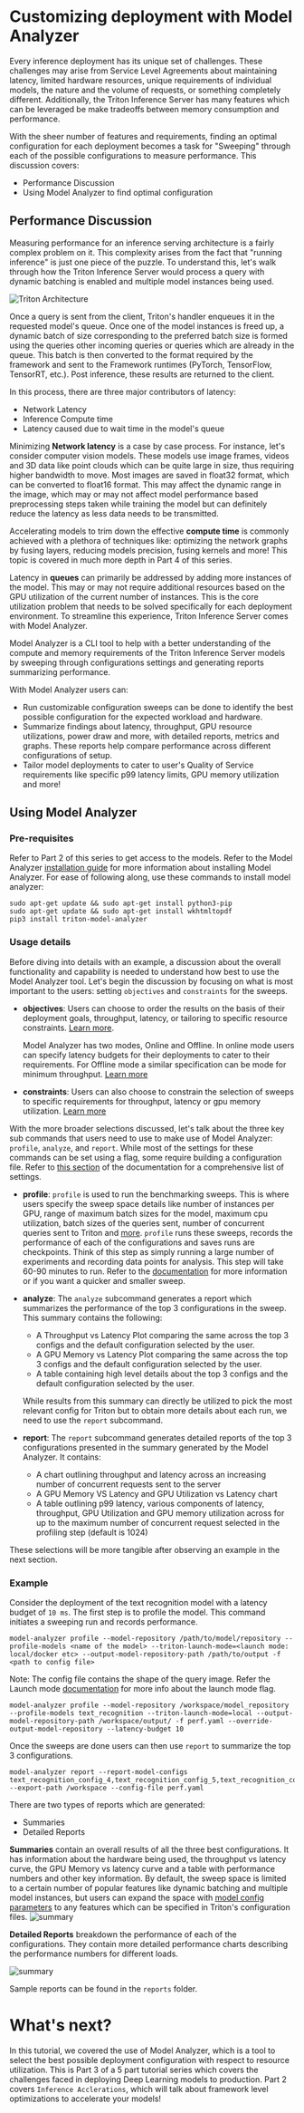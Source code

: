 # Customizing deployment with Model Analyzer

Every inference deployment has its unique set of challenges. These challenges may arise from Service Level Agreements about maintaining latency, limited hardware resources, unique requirements of individual models, the nature and the volume of requests, or something completely different. Additionally, the Triton Inference Server has many features which can be leveraged be make tradeoffs between memory consumption and performance. 

With the sheer number of features and requirements, finding an optimal configuration for each deployment becomes a task for "Sweeping" through each of the possible configurations to measure performance. This discussion covers:
* Performance Discussion
* Using Model Analyzer to find optimal configuration

## Performance Discussion

Measuring performance for an inference serving architecture is a fairly complex problem on it. This complexity arises from the fact that "running inference" is just one piece of the puzzle. To understand this, let's walk through how the Triton Inference Server would process a query with dynamic batching is enabled and multiple model instances being used. 

![Triton Architecture](./img/arch.jpg)

Once a query is sent from the client, Triton's handler enqueues it in the requested model's queue. Once one of the model instances is freed up, a dynamic batch of size corresponding to the preferred batch size is formed using the queries other incoming queries or queries which are already in the queue. This batch is then converted to the format required by the framework and sent to the Framework runtimes (PyTorch, TensorFlow, TensorRT, etc.). Post inference, these results are returned to the client.

In this process, there are three major contributors of latency:
* Network Latency
* Inference Compute time
* Latency caused due to wait time in the model's queue

Minimizing **Network latency** is a case by case process. For instance, let's consider computer vision models. These models use image frames, videos and 3D data like point clouds which can be quite large in size, thus requiring higher bandwidth to move. Most images are saved in float32 format, which can be converted to float16 format. This may affect the dynamic range in the image, which may or may not affect model performance based preprocessing steps taken while training the model but can definitely reduce the latency as less data needs to be transmitted.

Accelerating models to trim down the effective **compute time** is commonly achieved with a plethora of techniques like: optimizing the network graphs by fusing layers, reducing models precision, fusing kernels and more! This topic is covered in much more depth in Part 4 of this series.

Latency in **queues** can primarily be addressed by adding more instances of the model. This may or may not require additional resources based on the GPU utilization of the current number of instances. This is the core utilization problem that needs to be solved specifically for each deployment environment. To streamline this experience, Triton Inference Server comes with Model Analyzer.

Model Analyzer is a CLI tool to help with a better understanding of the compute and memory requirements of the Triton Inference Server models by sweeping through configurations settings and generating reports summarizing performance.

With Model Analyzer users can: 
* Run customizable configuration sweeps can be done to identify the best possible configuration for the expected workload and hardware. 
* Summarize findings about latency, throughput, GPU resource utilizations, power draw and more, with detailed reports, metrics and graphs. These reports help compare performance across different configurations of setup.
* Tailor model deployments to cater to user's Quality of Service requirements like specific p99 latency limits, GPU memory utilization and more!

## Using Model Analyzer
 
### Pre-requisites

Refer to Part 2 of this series to get access to the models. Refer to the Model Analyzer [installation guide](https://github.com/triton-inference-server/model_analyzer/blob/main/docs/install.md#recommended-installation-method) for more information about installing Model Analyzer. For ease of following along, use these commands to install model analyzer:

```
sudo apt-get update && sudo apt-get install python3-pip
sudo apt-get update && sudo apt-get install wkhtmltopdf
pip3 install triton-model-analyzer
```

### Usage details

Before diving into details with an example, a discussion about the overall functionality and capability is needed to understand how best to use the Model Analyzer tool. Let's begin the discussion by focusing on what is most important to the users: setting `objectives` and `constraints` for the sweeps.

- **objectives**: Users can choose to order the results on the basis of their deployment goals, throughput, latency, or tailoring to specific resource constraints. [Learn more](https://github.com/triton-inference-server/model_analyzer/blob/main/docs/config.md#objective).
    
    Model Analyzer has two modes, Online and Offline. In online mode users can specify latency budgets for their deployments to cater to their requirements. For Offline mode a similar specification can be mode for minimum throughput. [Learn more](https://github.com/triton-inference-server/model_analyzer/blob/main/docs/cli.md#model-analyze-modes)

- **constraints**: Users can also choose to constrain the selection of sweeps to specific requirements for throughput, latency or gpu memory utilization. [Learn more](https://github.com/triton-inference-server/model_analyzer/blob/main/docs/config.md#constraint)

With the more broader selections discussed, let's talk about the three key sub commands that users need to use to make use of Model Analyzer: `profile`, `analyze`, and `report`. While most of the settings for these commands can be set using a flag, some require building a configuration file. Refer to [this section](https://github.com/triton-inference-server/model_analyzer/blob/main/docs/config.md) of the documentation for a comprehensive list of settings.

- **profile**: `profile` is used to run the benchmarking sweeps. This is where users specify the sweep space details like number of instances per GPU, range of maximum batch sizes for the model, maximum cpu utilization, batch sizes of the queries sent, number of concurrent queries sent to Triton and [more](https://github.com/triton-inference-server/model_analyzer/blob/main/docs/config.md#config-options-for-profile). `profile` runs these sweeps, records the performance of each of the configurations and saves runs are checkpoints. Think of this step as simply running a large number of experiments and recording data points for analysis. This step will take 60-90 minutes to run. Refer to the [documentation](https://github.com/triton-inference-server/model_analyzer/blob/main/docs/config.md#config-options-for-profile) for more information or if you want a quicker and smaller sweep. 

- **analyze**: The `analyze` subcommand generates a report which summarizes the performance of the top 3 configurations in the sweep. This summary contains the following:
  - A Throughput vs Latency Plot comparing the same across the top 3 configs and the default configuration selected by the user.
  - A GPU Memory vs Latency Plot comparing the same across the top 3 configs and the default configuration selected by the user.
  - A table containing high level details about the top 3 configs and the default configuration selected by the user.

  While results from this summary can directly be utilized to pick the most relevant config for Triton but to obtain more details about each run, we need to use the `report` subcommand.

- **report**: The `report` subcommand generates detailed reports of the top 3 configurations presented in the summary generated by the Model Analyzer. It contains:
  - A chart outlining throughput and latency across an increasing number of concurrent requests sent to the server
  - A GPU Memory VS Latency and GPU Utilization vs Latency chart
  - A table outlining p99 latency, various components of latency, throughput, GPU Utilization and GPU memory utilization across for up to the maximum number of concurrent request selected in the profiling step (default is 1024)

These selections will be more tangible after observing an example in the next section.

### Example

Consider the deployment of the text recognition model with a latency budget of `10 ms`. The first step is to profile the model. This command initiates a sweeping run and records performance.

`model-analyzer profile --model-repository /path/to/model/repository --profile-models <name of the model> --triton-launch-mode=<launch mode: local/docker etc> --output-model-repository-path /path/to/output -f <path to config file>`

Note: The config file contains the shape of the query image. Refer the Launch mode [documentation](https://github.com/triton-inference-server/model_analyzer/blob/main/docs/launch_modes.md) for more info about the launch mode flag.

```
model-analyzer profile --model-repository /workspace/model_repository --profile-models text_recognition --triton-launch-mode=local --output-model-repository-path /workspace/output/ -f perf.yaml --override-output-model-repository --latency-budget 10
```

Once the sweeps are done users can then use `report` to summarize the top 3 configurations.

```
model-analyzer report --report-model-configs text_recognition_config_4,text_recognition_config_5,text_recognition_config_6 --export-path /workspace --config-file perf.yaml
```

There are two types of reports which are generated:
* Summaries
* Detailed Reports

**Summaries** contain an overall results of all the three best configurations. It has information about the hardware being used, the throughput vs latency curve, the GPU Memory vs latency curve and a table with performance numbers and other key information. By default, the sweep space is limited to a certain number of popular features like dynamic batching and multiple model instances, but users can expand the space with [model config parameters](https://github.com/triton-inference-server/model_analyzer/blob/main/docs/config.md#model-config-parameters) to any features which can be specified in Triton's configuration files. 
![summary](./img/1.PNG)

**Detailed Reports** breakdown the performance of each of the configurations. They contain more detailed performance charts describing the performance numbers for different loads.

![summary](./img/2.PNG)

Sample reports can be found in the `reports` folder.

# What's next?

In this tutorial, we covered the use of Model Analyzer, which is a tool to select the best possible deployment configuration with respect to resource utilization. This is Part 3 of a 5 part tutorial series which covers the challenges faced in deploying Deep Learning models to production. Part 2 covers `Inference Acclerations`, which will talk about framework level optimizations to accelerate your models!
